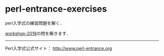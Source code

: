 # perl-entrance-exercises
perl入学式の練習問題を解く．

[workshop-2018](https://github.com/perl-entrance-org/workshop-2018)の問を解きます．

___
Perl入学式公式サイト： http://www.perl-entrance.org
